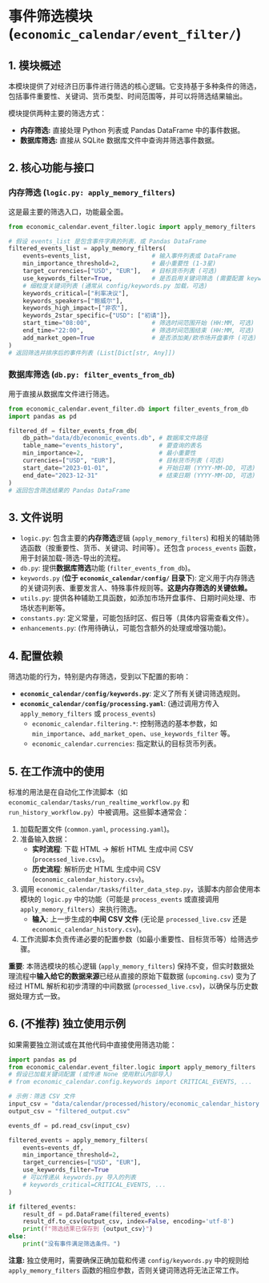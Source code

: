 # 事件筛选模块 (`economic_calendar/event_filter/`)

## 1. 模块概述

本模块提供了对经济日历事件进行筛选的核心逻辑。它支持基于多种条件的筛选，包括事件重要性、关键词、货币类型、时间范围等，并可以将筛选结果输出。

模块提供两种主要的筛选方式：

*   **内存筛选:** 直接处理 Python 列表或 Pandas DataFrame 中的事件数据。
*   **数据库筛选:** 直接从 SQLite 数据库文件中查询并筛选事件数据。

## 2. 核心功能与接口

### 内存筛选 (`logic.py: apply_memory_filters`)

这是最主要的筛选入口，功能最全面。

```python
from economic_calendar.event_filter.logic import apply_memory_filters

# 假设 events_list 是包含事件字典的列表，或 Pandas DataFrame
filtered_events_list = apply_memory_filters(
    events=events_list,                 # 输入事件列表或 DataFrame
    min_importance_threshold=2,         # 最小重要性 (1-3星)
    target_currencies=["USD", "EUR"],   # 目标货币列表 (可选)
    use_keywords_filter=True,           # 是否启用关键词筛选 (需要配置 keywords.py)
    # 细粒度关键词列表 (通常从 config/keywords.py 加载，可选)
    keywords_critical=["利率决议"], 
    keywords_speakers=["鲍威尔"], 
    keywords_high_impact=["非农"], 
    keywords_2star_specific={"USD": ["初请"]},
    start_time="08:00",                 # 筛选时间范围开始 (HH:MM, 可选)
    end_time="22:00",                   # 筛选时间范围结束 (HH:MM, 可选)
    add_market_open=True                # 是否添加美/欧市场开盘事件 (可选)
)
# 返回筛选并排序后的事件列表 (List[Dict[str, Any]])
```

### 数据库筛选 (`db.py: filter_events_from_db`)

用于直接从数据库文件进行筛选。

```python
from economic_calendar.event_filter.db import filter_events_from_db
import pandas as pd

filtered_df = filter_events_from_db(
    db_path="data/db/economic_events.db", # 数据库文件路径
    table_name="events_history",          # 要查询的表名
    min_importance=2,                     # 最小重要性
    currencies=["USD", "EUR"],            # 目标货币列表 (可选)
    start_date="2023-01-01",              # 开始日期 (YYYY-MM-DD, 可选)
    end_date="2023-12-31"                 # 结束日期 (YYYY-MM-DD, 可选)
)
# 返回包含筛选结果的 Pandas DataFrame
```

## 3. 文件说明

*   `logic.py`: 包含主要的**内存筛选**逻辑 (`apply_memory_filters`) 和相关的辅助筛选函数（按重要性、货币、关键词、时间等）。还包含 `process_events` 函数，用于封装加载-筛选-导出的流程。
*   `db.py`: 提供**数据库筛选**功能 (`filter_events_from_db`)。
*   `keywords.py` (**位于 `economic_calendar/config/` 目录下**): 定义用于内存筛选的关键词列表、重要发言人、特殊事件规则等。**这是内存筛选的关键依赖。**
*   `utils.py`: 提供各种辅助工具函数，如添加市场开盘事件、日期时间处理、市场状态判断等。
*   `constants.py`: 定义常量，可能包括时区、假日等（具体内容需查看文件）。
*   `enhancements.py`: (作用待确认，可能包含额外的处理或增强功能)。

## 4. 配置依赖

筛选功能的行为，特别是内存筛选，受到以下配置的影响：

*   **`economic_calendar/config/keywords.py`**: 定义了所有关键词筛选规则。
*   **`economic_calendar/config/processing.yaml`**: (通过调用方传入 `apply_memory_filters` 或 `process_events`)
    *   `economic_calendar.filtering.*`: 控制筛选的基本参数，如 `min_importance`、`add_market_open`、`use_keywords_filter` 等。
    *   `economic_calendar.currencies`: 指定默认的目标货币列表。

## 5. 在工作流中的使用

标准的用法是在自动化工作流脚本（如 `economic_calendar/tasks/run_realtime_workflow.py` 和 `run_history_workflow.py`）中被调用。这些脚本通常会：

1.  加载配置文件 (`common.yaml`, `processing.yaml`)。
2.  准备输入数据：
    *   **实时流程**: 下载 HTML -> 解析 HTML 生成中间 CSV (`processed_live.csv`)。
    *   **历史流程**: 解析历史 HTML 生成中间 CSV (`economic_calendar_history.csv`)。
3.  调用 `economic_calendar/tasks/filter_data_step.py`，该脚本内部会使用本模块的 `logic.py` 中的功能（可能是 `process_events` 或直接调用 `apply_memory_filters`）来执行筛选。
    *   **输入**: 上一步生成的**中间 CSV 文件** (无论是 `processed_live.csv` 还是 `economic_calendar_history.csv`)。
4.  工作流脚本负责传递必要的配置参数（如最小重要性、目标货币等）给筛选步骤。

**重要**: 本筛选模块的核心逻辑 (`apply_memory_filters`) 保持不变，但实时数据处理流程中**输入给它的数据来源**已经从直接的原始下载数据 (`upcoming.csv`) 变为了经过 HTML 解析和初步清理的中间数据 (`processed_live.csv`)，以确保与历史数据处理方式一致。

## 6. (不推荐) 独立使用示例

如果需要独立测试或在其他代码中直接使用筛选功能：

```python
import pandas as pd
from economic_calendar.event_filter.logic import apply_memory_filters
# 假设已加载关键词配置 (或传递 None 使用默认内部导入)
# from economic_calendar.config.keywords import CRITICAL_EVENTS, ... 

# 示例：筛选 CSV 文件
input_csv = "data/calendar/processed/history/economic_calendar_history.csv"
output_csv = "filtered_output.csv"

events_df = pd.read_csv(input_csv)

filtered_events = apply_memory_filters(
    events=events_df, 
    min_importance_threshold=2, 
    target_currencies=["USD", "EUR"], 
    use_keywords_filter=True
    # 可以传递从 keywords.py 导入的列表
    # keywords_critical=CRITICAL_EVENTS, ... 
)

if filtered_events:
    result_df = pd.DataFrame(filtered_events)
    result_df.to_csv(output_csv, index=False, encoding='utf-8')
    print(f"筛选结果已保存到 {output_csv}")
else:
    print("没有事件满足筛选条件。")

```

**注意:** 独立使用时，需要确保正确加载和传递 `config/keywords.py` 中的规则给 `apply_memory_filters` 函数的相应参数，否则关键词筛选将无法正常工作。 
